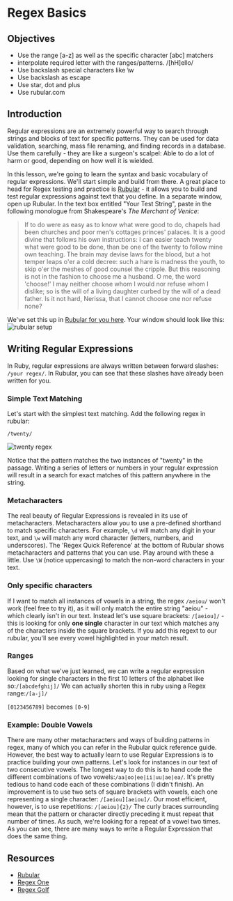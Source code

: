 # Regex Basics

## Objectives

- Use the range [a-z] as well as the specific character [abc] matchers
- interpolate required letter with the ranges/patterns. /[hH]ello/
- Use backslash special characters like \w
- Use backslash as escape
- Use star, dot and plus
- Use rubular.com


## Introduction

Regular expressions are an extremely powerful way to search through strings and blocks of text for specific patterns. They can be used for data validation, searching, mass file renaming, and finding records in a database. Use them carefully - they are like a surgeon's scalpel: Able to do a lot of harm or good, depending on how well it is wielded.

In this lesson, we're going to learn the syntax and basic vocabulary of regular expressions. We'll start simple and build from there. A great place to head for Regex testing and practice is [Rubular](http://rubular.com/) - it allows you to build and test regular expressions against text that you define. In a separate window, open up Rubular. In the text box entitled "Your Test String", paste in the following monologue from Shakespeare's *The Merchant of Venice*:

>If to do were as easy as to know what were good to do, chapels had been churches and poor men's cottages princes' palaces. It is a good divine that follows his own instructions: I can easier teach twenty what were good to be done, than be one of the twenty to follow mine own teaching. The brain may devise laws for the blood, but a hot temper leaps o'er a cold decree: such a hare is madness the youth, to skip o'er the meshes of good counsel the cripple. But this reasoning is not in the fashion to choose me a husband. O me, the word 'choose!' I may neither choose whom I would nor refuse whom I dislike; so is the will of a living daughter curbed by the will of a dead father. Is it not hard, Nerissa, that I cannot choose one nor refuse none?

We've set this up in [Rubular for you here](http://rubular.com/r/s2jizA9W9V). Your window should look like this:
![rubular setup](http://curriculum-content.s3.amazonaws.com/web-development/Regex/rubular_setup.png)


## Writing Regular Expressions

In Ruby, regular expressions are always written between forward slashes:
`/your regex/`. In Rubular, you can see that these slashes have already been written for you.

### Simple Text Matching

Let's start with the simplest text matching. Add the following regex in rubular:
```
/twenty/
```

![twenty regex](https://curriculum-content.s3.amazonaws.com/web-development/Regex/twenty.png)

Notice that the pattern matches the two instances of "twenty" in the passage. Writing a series of letters or numbers in your regular expression will result in a search for exact matches of this pattern anywhere in the string. 

### Metacharacters
The real beauty of Regular Expressions is revealed in its use of metacharacters. Metacharacters allow you to use a pre-defined shorthand to match specific characters. For example, `\d` will match any digit in your text, and `\w` will match any word character (letters, numbers, and underscores). The 'Regex Quick Reference' at the bottom of Rubular shows metacharacters and patterns that you can use. Play around with these a little. Use `\W` (notice uppercasing) to match the non-word characters in your text.

### Only specific characters

If I want to match all instances of vowels in a string, the regex `/aeiou/` won't work (feel free to try it), as it will only match the entire string "aeiou" - which clearly isn't in our text. Instead let's use square brackets: `/[aeiou]/` - this is looking for only **one single** character in our text which matches any of the characters inside the square brackets. If you add this regext to our rubular, you'll see every vowel highlighted in your match result.

### Ranges

Based on what we've just learned, we can write a regular expression looking for single characters in the first 10 letters of the alphabet like so:`/[abcdefghij]/`
We can actually shorten this in ruby using a Regex range:`/[a-j]/`

`[0123456789]` becomes `[0-9]`

### Example: Double Vowels

There are many other metacharacters and ways of building patterns in regex, many of which you can refer in the Rubular quick reference guide. However, the best way to actually learn to use Regular Expressions is to practice building your own patterns. Let's look for instances in our text of two consecutive vowels. The longest way to do this is to hand code the different combinations of two vowels:`/aa|oo|ee|ii|uu|ae|ea/`. It's pretty tedious to hand code each of these combinations (I didn't finish). An improvement is to use two sets of square brackets with vowels, each one representing a single character: `/[aeiou][aeiou]/`. Our most efficient, however, is to use repetitions: `/[aeiou]{2}/` The curly braces surrounding mean that the pattern or character directly preceding it must repeat that number of times. As such, we're looking for a repeat of a vowel two times. As you can see, there are many ways to write a Regular Expression that does the same thing. 

## Resources

+ [Rubular](http://rubular.com/)
+ [Regex One](http://regexone.com/)
+ [Regex Golf](https://regex.alf.nu/)
